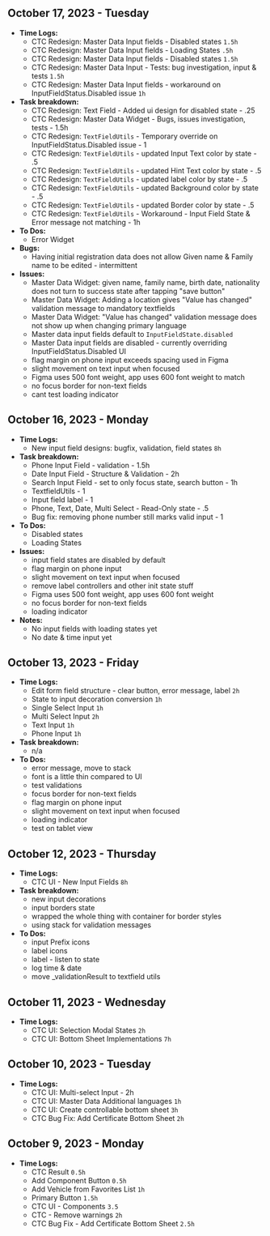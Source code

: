 ## October 17, 2023 - Tuesday
- **Time Logs:**
	- CTC Redesign: Master Data Input fields - Disabled states `1.5h`
	- CTC Redesign: Master Data Input fields - Loading States `.5h`
	- CTC Redesign: Master Data Input fields - Disabled states `1.5h`
	- CTC Redesign: Master Data Input - Tests: bug investigation, input & tests `1.5h`
	- CTC Redesign: Master Data Input fields - workaround on InputFieldStatus.Disabled issue `1h`
- **Task breakdown:**
	- CTC Redesign: Text Field - Added ui design for disabled state - .25
	- CTC Redesign: Master Data Widget - Bugs, issues investigation, tests - 1.5h
	- CTC Redesign: `TextFieldUtils` - Temporary override on InputFieldStatus.Disabled issue - 1
	- CTC Redesign: `TextFieldUtils` - updated Input Text color by state - .5
	- CTC Redesign: `TextFieldUtils` - updated Hint Text color by state - .5
	- CTC Redesign: `TextFieldUtils` - updated label color by state - .5
	- CTC Redesign: `TextFieldUtils` - updated Background color by state - .5
	- CTC Redesign: `TextFieldUtils` - updated Border color by state - .5
	- CTC Redesign: `TextFieldUtils` - Workaround - Input Field State & Error message not matching - 1h
- **To Dos:**
	- Error Widget
- **Bugs:**
    - Having initial registration data does not allow Given name & Family name to be edited - intermittent
- **Issues:**
    - Master Data Widget: given name, family name, birth date, nationality does not turn to success state after tapping "save button"
    - Master Data Widget: Adding a location gives "Value has changed" validation message to mandatory textfields
    - Master Data Widget: "Value has changed" validation message does not show up when changing primary language
    - Master data input fields default to `InputFieldState.disabled`
	- Master Data input fields are disabled - currently overriding InputFieldStatus.Disabled UI
	- flag margin on phone input exceeds spacing used in Figma
	- slight movement on text input when focused
	- Figma uses 500 font weight, app uses 600 font weight to match
	- no focus border for non-text fields
	- cant test loading indicator

## October 16, 2023 - Monday
- **Time Logs:**
    - New input field designs: bugfix, validation, field states `8h`
- **Task breakdown:**
	- Phone Input Field - validation - 1.5h
	- Date Input Field - Structure & Validation - 2h
	- Search Input Field - set to only focus state, search button - 1h
	- TextfieldUtils - 1
	- Input field label - 1
	- Phone, Text, Date, Multi Select - Read-Only state - .5
	- Bug fix: removing phone number still marks valid input - 1
- **To Dos:**
	- Disabled states
	- Loading States
- **Issues:**
	- input field states are disabled by default
	- flag margin on phone input
	- slight movement on text input when focused
	- remove label controllers and other init state stuff
	- Figma uses 500 font weight, app uses 600 font weight
	- no focus border for non-text fields
	- loading indicator
- **Notes:**
	- No input fields with loading states yet
	- No date & time input yet

## October 13, 2023 - Friday
- **Time Logs:**
    - Edit form field structure - clear button, error message, label `2h`
	- State to input decoration conversion `1h`
	- Single Select Input `1h`
	- Multi Select Input `2h`
	- Text Input `1h`
	- Phone Input `1h`
- **Task breakdown:**
    - n/a
- **To Dos:**
    - error message, move to stack
    - font is a little thin compared to UI
    - test validations
    - focus border for non-text fields
    - flag margin on phone input
    - slight movement on text input when focused
    - loading indicator
    - test on tablet view

## October 12, 2023 - Thursday
- **Time Logs:**
    - CTC UI - New Input Fields `8h`
- **Task breakdown:**
    - new input decorations
    - input borders state
    - wrapped the whole thing with container for border styles
    - using stack for validation messages
- **To Dos:**
    - input Prefix icons
    - label icons
    - label - listen to state
    - log time & date
    - move _validationResult to textfield utils


## October 11, 2023 - Wednesday
- **Time Logs:**
    - CTC UI: Selection Modal States `2h`
    - CTC UI: Bottom Sheet Implementations `7h`


## October 10, 2023 - Tuesday
- **Time Logs:**
    - CTC UI: Multi-select Input - 2h
    - CTC UI: Master Data Additional languages `1h`
    - CTC UI: Create controllable bottom sheet `3h`
    - CTC Bug Fix: Add Certificate Bottom Sheet `2h`


## October 9, 2023 - Monday
- **Time Logs:**
    - CTC Result `0.5h`
    - Add Component Button `0.5h`
    - Add Vehicle from Favorites List `1h`
    - Primary Button `1.5h`
    - CTC UI - Components `3.5`
    - CTC - Remove warnings `2h`
    - CTC Bug Fix - Add Certificate Bottom Sheet `2.5h`